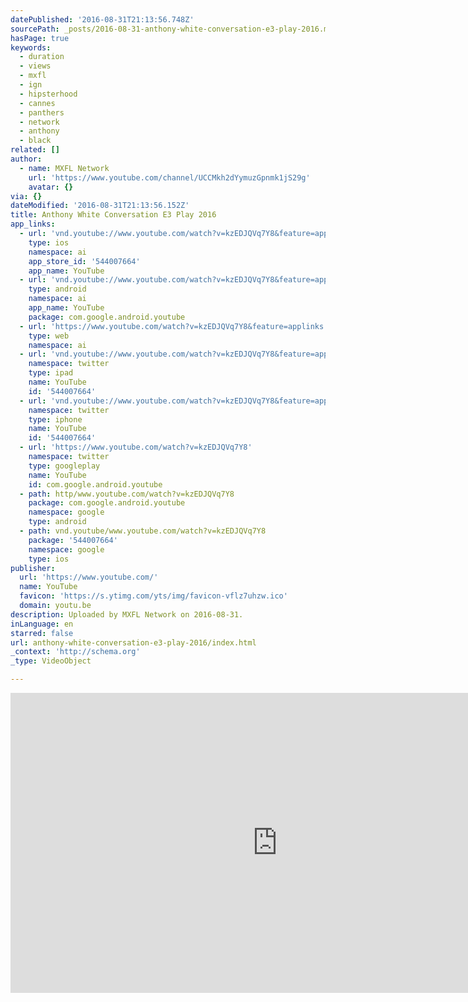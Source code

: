 ```yaml
---
datePublished: '2016-08-31T21:13:56.748Z'
sourcePath: _posts/2016-08-31-anthony-white-conversation-e3-play-2016.md
hasPage: true
keywords:
  - duration
  - views
  - mxfl
  - ign
  - hipsterhood
  - cannes
  - panthers
  - network
  - anthony
  - black
related: []
author:
  - name: MXFL Network
    url: 'https://www.youtube.com/channel/UCCMkh2dYymuzGpnmk1jS29g'
    avatar: {}
via: {}
dateModified: '2016-08-31T21:13:56.152Z'
title: Anthony White Conversation E3 Play 2016
app_links:
  - url: 'vnd.youtube://www.youtube.com/watch?v=kzEDJQVq7Y8&feature=applinks'
    type: ios
    namespace: ai
    app_store_id: '544007664'
    app_name: YouTube
  - url: 'vnd.youtube://www.youtube.com/watch?v=kzEDJQVq7Y8&feature=applinks'
    type: android
    namespace: ai
    app_name: YouTube
    package: com.google.android.youtube
  - url: 'https://www.youtube.com/watch?v=kzEDJQVq7Y8&feature=applinks'
    type: web
    namespace: ai
  - url: 'vnd.youtube://www.youtube.com/watch?v=kzEDJQVq7Y8&feature=applinks'
    namespace: twitter
    type: ipad
    name: YouTube
    id: '544007664'
  - url: 'vnd.youtube://www.youtube.com/watch?v=kzEDJQVq7Y8&feature=applinks'
    namespace: twitter
    type: iphone
    name: YouTube
    id: '544007664'
  - url: 'https://www.youtube.com/watch?v=kzEDJQVq7Y8'
    namespace: twitter
    type: googleplay
    name: YouTube
    id: com.google.android.youtube
  - path: http/www.youtube.com/watch?v=kzEDJQVq7Y8
    package: com.google.android.youtube
    namespace: google
    type: android
  - path: vnd.youtube/www.youtube.com/watch?v=kzEDJQVq7Y8
    package: '544007664'
    namespace: google
    type: ios
publisher:
  url: 'https://www.youtube.com/'
  name: YouTube
  favicon: 'https://s.ytimg.com/yts/img/favicon-vflz7uhzw.ico'
  domain: youtu.be
description: Uploaded by MXFL Network on 2016-08-31.
inLanguage: en
starred: false
url: anthony-white-conversation-e3-play-2016/index.html
_context: 'http://schema.org'
_type: VideoObject

---
```

<iframe src="https://cdn.embedly.com/widgets/media.html?src=https%3A%2F%2Fwww.youtube.com%2Fembed%2FkzEDJQVq7Y8%3Ffeature%3Doembed&amp;url=http%3A%2F%2Fwww.youtube.com%2Fwatch%3Fv%3DkzEDJQVq7Y8&amp;image=https%3A%2F%2Fi.ytimg.com%2Fvi%2FkzEDJQVq7Y8%2Fhqdefault.jpg&amp;key=b7d04c9b404c499eba89ee7072e1c4f7&amp;type=text%2Fhtml&amp;schema=youtube" width="854" height="480" scrolling="no" frameborder="0" allowfullscreen="" style=""></iframe>